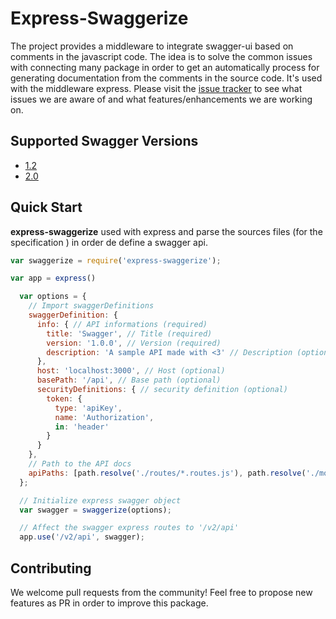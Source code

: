 # Express-Swaggerize
The project provides a middleware to integrate swagger-ui based on comments in the javascript code. The idea is to solve the common issues with connecting many package in order to get an automatically process for generating documentation from the comments in the source code.
It's used with the middleware express. Please visit the [issue tracker][project-issues] to see what issues we are aware of and what features/enhancements we are working on. 


## Supported Swagger Versions

* [1.2][swagger-docs-v1_2]
* [2.0][swagger-docs-v2_0]

<!--
## Installation Node.js

Installation for Node.js applications can be done via [NPM][npm].

```
npm install express-swaggerize --save
```-->

## Quick Start

**express-swaggerize** used with express and parse the sources files (for the specification ) in order de define a swagger api.
```javascript
var swaggerize = require('express-swaggerize');

var app = express()

  var options = {
    // Import swaggerDefinitions
    swaggerDefinition: {
      info: { // API informations (required)
        title: 'Swagger', // Title (required)
        version: '1.0.0', // Version (required)
        description: 'A sample API made with <3' // Description (optional)
      },
      host: 'localhost:3000', // Host (optional)
      basePath: '/api', // Base path (optional)
      securityDefinitions: { // security definition (optional)
        token: {
          type: 'apiKey', 
          name: 'Authorization',
          in: 'header'
        }
      }
    },
    // Path to the API docs
    apiPaths: [path.resolve('./routes/*.routes.js'), path.resolve('./models/*.model.js')]
  };

  // Initialize express swagger object
  var swagger = swaggerize(options);

  // Affect the swagger express routes to '/v2/api'
  app.use('/v2/api', swagger);

```


## Contributing
We welcome pull requests from the community! Feel free to propose new features as PR in order to improve this package.



[project-issues]: https://github.com/farhatmo/express-swaggerize/issues
[swagger]: http://swagger.io/
[swagger-docs-v1_2]: https://github.com/swagger-api/swagger-spec/blob/master/versions/1.2.md
[swagger-docs-v2_0]: https://github.com/swagger-api/swagger-spec/blob/master/versions/2.0.md
[swagger-ui]: https://github.com/swagger-api/swagger-ui
